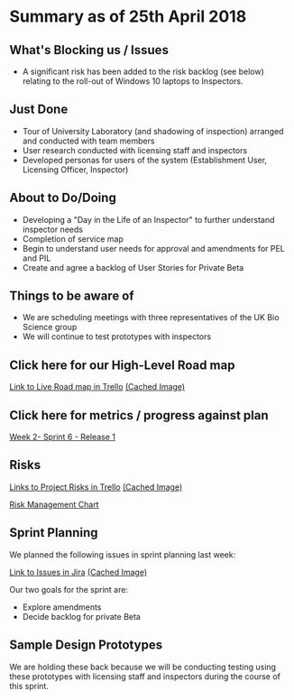 # Summary as of 25th April 2018 
## What's Blocking us / Issues
* A significant risk has been added to the risk backlog (see below) relating to the roll-out of Windows 10 laptops to Inspectors. 

## Just Done
* Tour of University Laboratory (and shadowing of inspection) arranged and conducted with team members
* User research conducted with licensing staff and inspectors
* Developed personas for users of the system (Establishment User, Licensing Officer, Inspector)

## About to Do/Doing
* Developing a "Day in the Life of an Inspector" to further understand inspector needs
* Completion of service map
* Begin to understand user needs for approval and amendments for PEL and PIL
* Create and agree a backlog of User Stories for Private Beta

## Things to be aware of
* We are scheduling meetings with three representatives of the UK Bio Science group
* We will continue to test prototypes with inspectors

## Click here for our High-Level Road map
[Link to Live Road map in Trello](https://trello.com/b/gDQdE01u/asl-roadmap)    [\(Cached Image\)](graphs/ASLRoadMap25042018.jpg)

## Click here for metrics / progress against plan
[Week 2- Sprint 6 - Release 1](graphs/progress25042018.png)

## Risks
[Links to Project Risks in Trello](https://trello.com/b/VuFuCL7t/risk-register-and-kpis-asl-delivery)    [\(Cached Image\)](graphs/ASLRiskRegister25042018.jpg)

[Risk Management Chart](graphs/risk25042018.png)

## Sprint Planning
We planned the following issues in sprint planning last week:

[Link to Issues in Jira](https://jira.digital.homeoffice.gov.uk/secure/RapidBoard.jspa?rapidView=261)    [\(Cached Image\)](graphs/sprint25042018.png)

Our two goals for the sprint are:
* Explore amendments
* Decide backlog for private Beta

## Sample Design Prototypes
We are holding these back because we will be conducting testing using these prototypes with licensing staff and inspectors during the course of this sprint.
